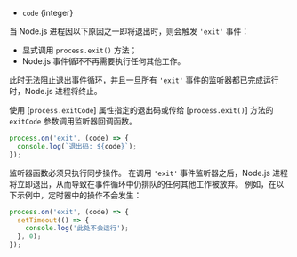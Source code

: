 <!-- YAML
added: v0.1.7
-->

* `code` {integer}

当 Node.js 进程因以下原因之一即将退出时，则会触发 `'exit'` 事件：

* 显式调用 `process.exit()` 方法；
* Node.js 事件循环不再需要执行任何其他工作。

此时无法阻止退出事件循环，并且一旦所有 `'exit'` 事件的监听器都已完成运行时，Node.js 进程将终止。

使用 [`process.exitCode`] 属性指定的退出码或传给 [`process.exit()`] 方法的 `exitCode` 参数调用监听器回调函数。

```js
process.on('exit', (code) => {
  console.log(`退出码: ${code}`);
});
```

监听器函数必须只执行同步操作。
在调用 `'exit'` 事件监听器之后，Node.js 进程将立即退出，从而导致在事件循环中仍排队的任何其他工作被放弃。
例如，在以下示例中，定时器中的操作不会发生：

```js
process.on('exit', (code) => {
  setTimeout(() => {
    console.log('此处不会运行');
  }, 0);
});
```

